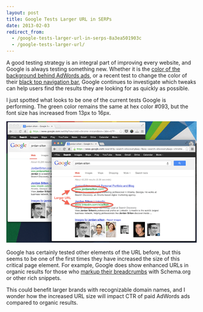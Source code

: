 ```yaml
---
layout: post
title: Google Tests Larger URL in SERPs
date: 2013-02-03
redirect_from:
  - /google-tests-larger-url-in-serps-8a3ea501903c
  - /google-tests-larger-url/
---
```


A good testing strategy is an integral part of improving every website, and Google is always testing something new. Whether it is the [color of the background behind AdWords ads](https://searchengineland.com/google-switches-adwords-color-back-to-yellow-from-purple-64222), or a recent test to change the color of their [black top navigation bar](https://www.seroundtable.com/google-top-bar-gray-16249.html), Google continues to investigate which tweaks can help users find the results they are looking for as quickly as possible.

I just spotted what looks to be one of the current tests Google is performing. The green color remains the same at hex color #093, but the font size has increased from 13px to 16px.

![Google Tests Larger URLs in SERPs](/images/google-tests-larger-urls.png)

Google has certainly tested other elements of the URL before, but this seems to be one of the first times they have increased the size of this critical page element. For example, Google does show enhanced URLs in organic results for those who [markup their breadcrumbs](https://developers.google.com/search/docs/guides/enhance-site) with Schema.org or other rich snippets.

This could benefit larger brands with recognizable domain names, and I wonder how the increased URL size will impact CTR of paid AdWords ads compared to organic results.